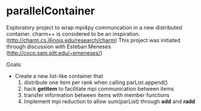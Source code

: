 # parallelContainer

Exploratory project to wrap mpi4py communcation in a new distributed
container. charm++ is considered to be an inspiration. (http://charm.cs.illinois.edu/research/charm)
This project was initiated through discussion with Esteban Meneses (http://coco.sam.pitt.edu/~emeneses/)

Goals:
 - Create a new list-like container that
   1. distribute one item per rank when calling parList.append()
   2. hack __getitem__ to facilitate mpi communication between items
   3. transfer information between items with member functions
   4. Implement mpi reduction to allow sum(parList) through __add__ and __radd__
